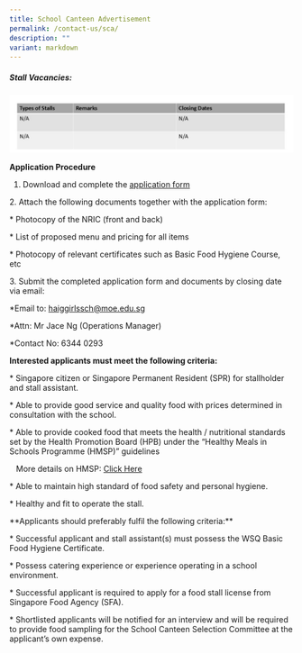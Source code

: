 ```yaml
---
title: School Canteen Advertisement
permalink: /contact-us/sca/
description: ""
variant: markdown
---
```

##### Stall Vacancies:

![](/images/canteen_advert_for_NOV_and_DEC.jpg)

**Application Procedure**

1. Download and complete the [application form](https://www.haiggirls.moe.edu.sg/files/2023%20canteen%20application%20form.pdf)

2\. Attach the following documents together with the application form:

\* Photocopy of the NRIC (front and back)

\* List of proposed menu and pricing for all items

\* Photocopy of relevant certificates such as Basic Food Hygiene Course, etc

3\. Submit the completed application form and documents by closing date via email:

\*Email to: [haiggirlssch@moe.edu.sg](mailto:haiggirlssch@moe.edu.sg)

\*Attn: Mr Jace Ng (Operations Manager)

\*Contact No: 6344 0293

**Interested applicants must meet the following criteria:**

\* Singapore citizen or Singapore Permanent Resident (SPR) for stallholder and stall assistant.

\* Able to provide good service and quality food with prices determined in consultation with the school.

\* Able to provide cooked food that meets the health / nutritional standards set by the Health Promotion Board (HPB) under the “Healthy Meals in Schools Programme (HMSP)” guidelines

   More details on HMSP: [Click Here](https://hpb.gov.sg/schools/school-programmes/healthy-meals-in-schools-programme)

\* Able to maintain high standard of food safety and personal hygiene.

\* Healthy and fit to operate the stall.

\*\*Applicants should preferably fulfil the following criteria:\*\*

\* Successful applicant and stall assistant(s) must possess the WSQ Basic Food Hygiene Certificate.

\* Possess catering experience or experience operating in a school environment.

\* Successful applicant is required to apply for a food stall license from Singapore Food Agency (SFA).

\* Shortlisted applicants will be notified for an interview and will be required to provide food sampling for the School Canteen Selection Committee at the applicant’s own expense.